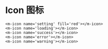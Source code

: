 # Icon 图标 

<ClientOnly>
  <icon-demo/>
</ClientOnly>


```vue
<m-icon name='setting' fill='red'></m-icon>
<m-icon name='loading'></m-icon>
<m-icon name='success'></m-icon>
<m-icon name='error'></m-icon>
<m-icon name='warning'></m-icon>  
```